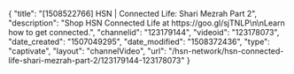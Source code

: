 {
    "title": "[1508522766] HSN | Connected Life: Shari Mezrah Part 2",
    "description": "Shop HSN Connected Life at https:\/\/goo.gl\/sjTNLP\n\nLearn how to get connected.",
    "channelid": "123179144",
    "videoid": "123178073",
    "date_created": "1507049295",
    "date_modified": "1508372436",
    "type": "captivate",
    "layout": "channelVideo",
    "url": "\/hsn-network\/hsn-connected-life-shari-mezrah-part-2\/123179144-123178073"
}